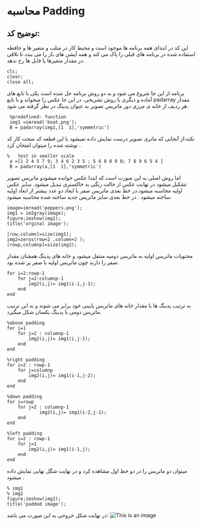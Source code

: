 # محاسبه Padding
## توضیح کد:
این کد در ابتدای همه برنامه ها موجود است و محیط کار در متلب  و متغیر ها و حافظه استفاده شده در برنامه های قبلی را پاک می کند و همه آپشن های باز را می بندد تا
 تلاقی در مقدار متغیرها یا فایل ها رخ ندهد.
```
clc;
clear;
close all;
```
برنامه از این جا شروع می شود و به دو روش برنامه حل شده است یکی با تابع های آماده و دیگری با روش تشریحی.
در این جا عکس را میخواند و با تابع padarray مقدار هر ردیف از خانه ی مرزی دور ماتریس تصویر به عنوان پدینگ در نظر گرفته می شود.  
```
 %predefined- function
 img1 =imread('boat.png');
 B = padarray(img1,[1  1],'symmetric')
```
نکته:از آنجایی که ماتری تصویر درست نمایش داده نمیشود با این قطعه کد صحت کار کد نوشته شده را میتوان امتحان کرد .
```
%   test in smaller scale
 a =[1 2 4 5 7 9; 3 4 6 2 3 5 ; 5 6 8 0 9 8; 7 8 9 6 5 4 ]
 B = padarray(a,[1  1],'symmetric')

```
اما روش اصلی به این صورت است که ابتدا عکس خوانده میشودو ماتریس تصویر تشکیل میشود در نهایت عکس از حالت رنگی به خاکستری تبدیل میشود.
سایز عکس اولیه محاسبه میشود.در خط بعدی ماتریس صفر با ایعاد دو عدد بیشتر از ابعاد اولیه ساخته میشود . در خط بعدی سایز ماتریس جدید ساخته شده محاسبه میشود.   

```
image=imread('peppers.png'); 
img1 = im2gray(image);
figure;imshow(img1);
title('orginal image');

[row,column]=size(img1);
img2=zeros(row+2 ,column+2 );
[rowp,columnp]=size(img2);

```
محتویات ماتریس اولیه به ماتریس دومیه منتقل میشود و خانه های پدینگ همچنان مقدار صفر را دارند چون ماتریس اولیه با صفر پر شده بود.
```
for i=2:rowp-1
    for j=2:columnp-1
        img2(i,j)= img1(i-1,j-1);
    end
end
```
به ترتیب پدینگ ها با مقدار خانه های ماتریس پایینی خود برابر می شوند و به این ترتیب ماتریس دومی با پدینگ یکسان شکل میگیرد. 
```
%above padding
for i=1
    for j=2 : columnp-1
        img2(i,j)= img1(i,j-1);   
    end
end   

%right padding
for i=2 : rowp-1
    for j=columnp
        img2(i,j)= img1(i-1,j-2); 
    end
end 

%down padding
for i=rowp
    for j=2 : columnp-1
            img2(i,j)= img1(i-2,j-1); 
    end
end    

%left padding
for i=2 : rowp-1
    for j=1
        img2(i,j)= img1(i-1,j); 
    end
end 

```
میتوان دو  ماتریس را در دو خط اول مشاهده کرد  و در نهایت شگل نهایی نمایش داده میشود .
```
% img1
% img2
figure;imshow(img2);
title('padded image');
```

در نهایت شکل  خروجی به این صورت می باشد:
![This is an image](https://github.com/semnan-university-ai/image-processing-class-002/blob/main/exercises/mobina-t77/2/2.png)








